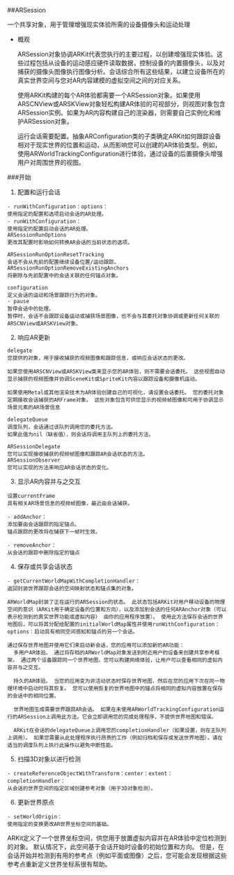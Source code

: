 ##ARSession

一个共享对象，用于管理增强现实体验所需的设备摄像头和运动处理

* 概观

  ARSession对象协调ARKit代表您执行的主要过程，以创建增强现实体验。这些过程包括从设备的运动感应硬件读取数据，控制设备的内置摄像头，以及对捕获的摄像头图像执行图像分析。会话综合所有这些结果，以建立设备所在的真实世界空间与您对AR内容建模的虚拟空间之间的对应关系。

  使用ARKit构建的每个AR体验都需要一个ARSession对象。如果使用ARSCNView或ARSKView对象轻松构建AR体验的可视部分，则视图对象包含ARSession实例。如果为AR内容构建自己的渲染器，则需要自己实例化和维护ARSession对象。

  运行会话需要配置。抽象ARConfiguration类的子类确定ARKit如何跟踪设备相对于现实世界的位置和运动，从而影响您可以创建的AR体验类型。例如，使用ARWorldTrackingConfiguration进行体验，通过设备的后置摄像头增强用户对周围世界的视图。
  
###开始 

1. 配置和运行会话

```
- runWithConfiguration：options：
使用指定的配置和选项启动会话的AR处理。
- runWithConfiguration：
使用指定的配置启动会话的AR处理。
ARSessionRunOptions
更改其配置时影响如何转换AR会话的当前状态的选项。

ARSessionRunOptionResetTracking
会话不会从先前的配置继续设备位置/运动跟踪。
ARSessionRunOptionRemoveExistingAnchors
将删除与先前配置中的会话关联的任何锚点对象。

configuration
定义会话的运动和场景跟踪行为的对象。
- pause
暂停会话中的处理。
暂停时，会话不会跟踪设备运动或捕获场景图像，也不会与其委托对象协调或更新任何关联的ARSCNView或ARSKView对象。
```

2. 响应AR更新

```
delegate
您提供的对象，用于接收捕获的视频图像和跟踪信息，或响应会话状态的更改。

如果您使用ARSCNView或ARSKView类来显示您的AR体验，则不需要会话委托。 这些视图自动显示捕获的视频图像并协调SceneKit或SpriteKit内容以跟踪设备和摄像机运动。

如果使用Metal或其他渲染技术为AR体验创建自己的可视化，请设置会话委托。 您的委托对象定期接收会话捕获的ARFrame对象。 这些对象包含可供您显示的视频帧图像和可用于协调显示场景元素的AR场景信息

delegateQueue
调度队列，会话通过该队列调用您的委托方法。
如果此值为nil（缺省值），则会话将调用主队列上的委托方法。

ARSessionDelegate
您可以实现接收捕获的视频帧图像和跟踪AR会话状态的方法。
ARSessionObserver
您可以实现的方法来响应AR会话状态的变化。
```
  
3. 显示AR内容并与之交互

```
设置currentFrame
具有相关AR场景信息的视频帧图像，最近由会话捕获。

- addAnchor：
添加要由会话跟踪的指定锚点。
锚点跟踪的更改将在捕获下一帧时生效。

- removeAnchor：
从会话的跟踪中删除指定的锚点
```

4. 保存或共享会话状态

```
- getCurrentWorldMapWithCompletionHandler：
返回封装世界跟踪会话的空间映射状态和锚点集的对象。

ARWorldMap封装了正在运行的ARSession的状态。 此状态包括ARKit对用户移动设备的物理空间的意识（ARKit用于确定设备的位置和方向），以及添加到会话的任何ARAnchor对象（可以表示检测到的真实世界功能或虚拟内容） 由你的应用程序放置）。 使用此方法保存会话的世界地图后，可以将其分配给配置的initialWorldMap属性并使用runWithConfiguration：options：启动具有相同空间感知和锚点的另一个会话。

通过保存世界地图并使用它们来启动新会话，您的应用可以添加新的AR功能：
  多用户AR体验。 通过将存档的ARWorldMap对象发送到附近用户的设备来创建共享参考框架。 通过两个设备跟踪同一个世界地图，您可以构建网络体验，让用户可以查看相同的虚拟内容并与之交互。

  持久的AR体验。 当您的应用变为非活动状态时保存世界地图，然后在您的应用下次在同一物理环境中启动时将其恢复。 您可以使用恢复的世界地图中的锚点将相同的虚拟内容放置在保存的会话中的相同位置。

  世界地图生成需要世界跟踪AR会话。 如果在未使用ARWorldTrackingConfiguration运行的ARSession上调用此方法，它会立即调用您的完成处理程序，不提供世界地图和错误。
  
  ARKit在会话的delegateQueue上调用您的completionHandler（如果设置，则在主队列上调用）。 如果您需要从此处理程序执行昂贵的工作（例如归档和保存或发送世界地图），请在适当的调度队列上执行此操作以避免中断性能。
```

5. 扫描3D对象以进行检测

```
- createReferenceObjectWithTransform：center：extent：completionHandler：
从会话的世界空间的指定区域创建参考对象（用于3D对象检测）。
```

6. 更新世界原点

```
- setWorldOrigin：
使用指定的变换更改AR世界坐标空间的基础。

```
  ARKit定义了一个世界坐标空间，供您用于放置虚拟内容并在AR体验中定位检测到的对象。 默认情况下，此空间基于会话开始时设备的初始位置和方向。 但是，在会话开始并检测到有用的参考点（例如平面或图像）之后，您可能会发现根据这些参考点重新定义世界坐标系很有帮助。
  
  
  
  
  
  
  
  
  
  
  
  
  
  
  
  
  
  
  
  
  
  
  
  